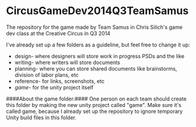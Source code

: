 CircusGameDev2014Q3TeamSamus
============================

The repository for the game made by Team Samus in Chris Silich's game dev class at the Creative Circus in Q3 2014


I've already set up a few folders as a guideline, but feel free to change it up:
* design- where designers will store work in progress PSDs and the like
* writing- where writers will store documents
* planning- where you can store shared documents like brainstorms, division of labor plans, etc
* reference- for links, screenshots, etc
* *game-* for the unity project itself


####About the game folder:####
One person on each team should create this folder by making the new unity project called "game". Make sure it's called game, because I already set up the repository to ignore temporary Unity build files in this folder.